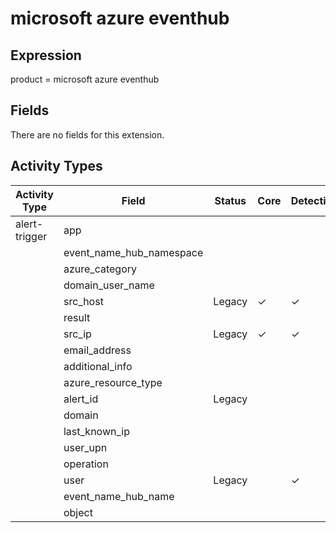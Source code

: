 microsoft azure eventhub
========================

Expression
----------

product = microsoft azure eventhub

Fields
------

There are no fields for this extension.

Activity Types
--------------

| Activity Type | Field                    | Status | Core     | Detection | Informational |
| ------------- | ------------------------ | ------ | -------- | --------- | ------------- |
| alert-trigger | app                      |        |          |           |               |
|               | event_name_hub_namespace |        |          |           |               |
|               | azure_category           |        |          |           |               |
|               | domain_user_name         |        |          |           |               |
|               | src_host                 | Legacy | &#10003; | &#10003;  |               |
|               | result                   |        |          |           |               |
|               | src_ip                   | Legacy | &#10003; | &#10003;  |               |
|               | email_address            |        |          |           |               |
|               | additional_info          |        |          |           |               |
|               | azure_resource_type      |        |          |           |               |
|               | alert_id                 | Legacy |          |           | &#10003;      |
|               | domain                   |        |          |           |               |
|               | last_known_ip            |        |          |           |               |
|               | user_upn                 |        |          |           |               |
|               | operation                |        |          |           |               |
|               | user                     | Legacy |          | &#10003;  |               |
|               | event_name_hub_name      |        |          |           |               |
|               | object                   |        |          |           |               |

